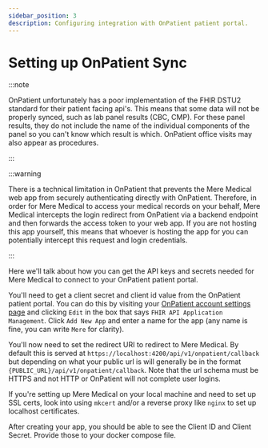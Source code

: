 ```yaml
---
sidebar_position: 3
description: Configuring integration with OnPatient patient portal.
---
```


# Setting up OnPatient Sync

:::note

OnPatient unfortunately has a poor implementation of the FHIR DSTU2 standard for their patient facing api's. This means that some data will not be properly synced, such as lab panel results (CBC, CMP). For these panel results, they do not include the name of the individual components of the panel so you can't know which result is which. OnPatient office visits may also appear as procedures.

:::

:::warning

There is a technical limitation in OnPatient that prevents the Mere Medical web app from securely authenticating directly with OnPatient. Therefore, in order for Mere Medical to access your medical records on your behalf, Mere Medical intercepts the login redirect from OnPatient via a backend endpoint and then forwards the access token to your web app. If you are not hosting this app yourself, this means that whoever is hosting the app for you can potentially intercept this request and login credentials.

:::

Here we'll talk about how you can get the API keys and secrets needed for Mere Medical to connect to your OnPatient patient portal.

You'll need to get a client secret and client id value from the OnPatient patient portal. You can do this by visiting your [OnPatient account settings page](https://www.onpatient.com/account/settings/) and clicking `Edit` in the box that says `FHIR API Application Management`. Click `Add New App` and enter a name for the app (any name is fine, you can write `Mere` for clarity).

You'll now need to set the redirect URI to redirect to Mere Medical. By default this is served at `https://localhost:4200/api/v1/onpatient/callback` but depending on what your public url is will generally be in the format `{PUBLIC_URL}/api/v1/onpatient/callback`. Note that the url schema must be HTTPS and not HTTP or OnPatient will not complete user logins.

If you're setting up Mere Medical on your local machine and need to set up SSL certs, look into using `mkcert` and/or a reverse proxy like `nginx` to set up localhost certificates.

After creating your app, you should be able to see the Client ID and Client Secret. Provide those to your docker compose file.
